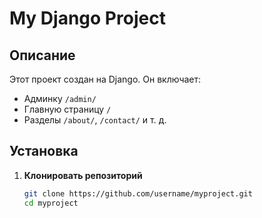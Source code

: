 # My Django Project

## Описание
Этот проект создан на Django. Он включает:
- Админку `/admin/`
- Главную страницу `/`
- Разделы `/about/`, `/contact/` и т. д.

## Установка
1. **Клонировать репозиторий**  
   ```sh
   git clone https://github.com/username/myproject.git
   cd myproject

